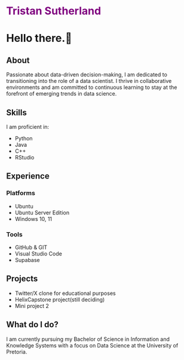 <h1 style="color: purple"> Tristan Sutherland</h1>

# Hello there.👋 

## About 
Passionate about data-driven decision-making, I am dedicated to transitioning into the role of a data scientist. I thrive in collaborative environments and am committed to continuous learning to stay at the forefront of emerging trends in data science.

## Skills
I am proficient in:
- Python
- Java
- C++
- RStudio

## Experience
### Platforms
- Ubuntu
- Ubuntu Server Edition
- Windows 10, 11

### Tools
- GitHub & GIT
- Visual Studio Code
- Supabase

## Projects
- Twitter/X clone for educational purposes
- HelixCapstone project(still deciding)
- Mini project 2

## What do I do?
I am currently pursuing my Bachelor of Science in Information and Knowledge Systems with a focus on Data Science at the University of Pretoria.
